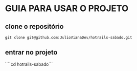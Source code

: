 # GUIA PARA USAR O PROJETO

## clone o repositório 

``` git clone git@github.com:JulioVianaDev/hotrails-sabado.git ```

## entrar no projeto

````cd hotrails-sabado```

